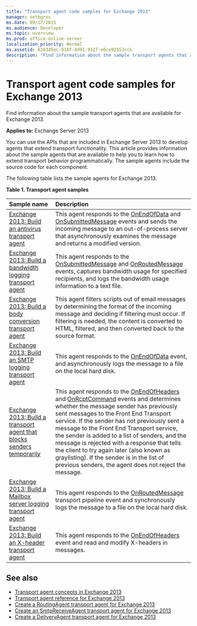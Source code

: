 ```yaml
---
title: "Transport agent code samples for Exchange 2013"
manager: sethgros
ms.date: 09/17/2015
ms.audience: Developer
ms.topic: overview
ms.prod: office-online-server
localization_priority: Normal
ms.assetid: 626345ec-918f-4d91-932f-e6ce92553ccb
description: "Find information about the sample transport agents that are available for Exchange 2013."
---
```


# Transport agent code samples for Exchange 2013

Find information about the sample transport agents that are available for Exchange 2013.
  
**Applies to:** Exchange Server 2013
  
You can use the APIs that are included in Exchange Server 2013 to develop agents that extend transport functionality. This article provides information about the sample agents that are available to help you to learn how to extend transport behavior programmatically. The sample agents include the source code for each component. 
  
The following table lists the sample agents for Exchange 2013.
  
**Table 1. Transport agent samples**

|**Sample name**|**Description**|
|:-----|:-----|
|[Exchange 2013: Build an antivirus transport agent](http://code.msdn.microsoft.com/Exchange/Exchange-2013-Build-an-6e544269) <br/> |This agent responds to the [OnEndOfData](https://msdn.microsoft.com/library/Microsoft.Exchange.Data.Transport.Smtp.SmtpReceiveAgent.OnEndOfData.aspx) and [OnSubmittedMessage](https://msdn.microsoft.com/library/Microsoft.Exchange.Data.Transport.Routing.RoutingAgent.OnSubmittedMessage.aspx) events and sends the incoming message to an out-of-process server that asynchronously examines the message and returns a modified version.  <br/> |
|[Exchange 2013: Build a bandwidth logging transport agent](http://code.msdn.microsoft.com/Exchange/Exchange-2013-Build-a-d61a4aaa) <br/> |This agent responds to the [OnSubmittedMessage](https://msdn.microsoft.com/library/Microsoft.Exchange.Data.Transport.Routing.RoutingAgent.OnSubmittedMessage.aspx) and [OnRoutedMessage](https://msdn.microsoft.com/library/Microsoft.Exchange.Data.Transport.Routing.RoutingAgent.OnRoutedMessage.aspx) events, captures bandwidth usage for specified recipients, and logs the bandwidth usage information to a text file.  <br/> |
|[Exchange 2013: Build a body conversion transport agent](http://code.msdn.microsoft.com/Exchange/Exchange-2013-Build-a-body-ed36ecb0) <br/> |This agent filters scripts out of email messages by determining the format of the incoming message and deciding if filtering must occur. If filtering is needed, the content is converted to HTML, filtered, and then converted back to the source format.  <br/> |
|[Exchange 2013: Build an SMTP logging transport agent](http://code.msdn.microsoft.com/Exchange/Exchange-2013-Build-an-fc23dc33) <br/> |This agent responds to the [OnEndOfData](https://msdn.microsoft.com/library/Microsoft.Exchange.Data.Transport.Smtp.SmtpReceiveAgent.OnEndOfData.aspx) event, and asynchronously logs the message to a file on the local hard disk.  <br/> |
|[Exchange 2013: Build a transport agent that blocks senders temporarily](http://code.msdn.microsoft.com/Exchange/Exchange-2013-Build-a-52a767d8) <br/> |This agent responds to the [OnEndOfHeaders](https://msdn.microsoft.com/library/Microsoft.Exchange.Data.Transport.Smtp.SmtpReceiveAgent.OnEndOfHeaders.aspx) and [OnRcptCommand](https://msdn.microsoft.com/library/Microsoft.Exchange.Data.Transport.Smtp.SmtpReceiveAgent.OnRcptCommand.aspx) events and determines whether the message sender has previously sent messages to the Front End Transport service. If the sender has not previously sent a message to the Front End Transport service, the sender is added to a list of senders, and the message is rejected with a response that tells the client to try again later (also known as graylisting). If the sender is in the list of previous senders, the agent does not reject the message.  <br/> |
|[Exchange 2013: Build a Mailbox server logging transport agent](http://code.msdn.microsoft.com/Exchange/Exchange-2013-Build-a-fc8632e5) <br/> |This agent responds to the [OnRoutedMessage](https://msdn.microsoft.com/library/Microsoft.Exchange.Data.Transport.Routing.RoutingAgent.OnRoutedMessage.aspx) transport pipeline event and synchronously logs the message to a file on the local hard disk.  <br/> |
|[Exchange 2013: Build an X-header transport agent](http://code.msdn.microsoft.com/Exchange/Exchange-2013-Build-an-32f62f5a) <br/> |This agent responds to the [OnEndOfHeaders](https://msdn.microsoft.com/library/Microsoft.Exchange.Data.Transport.Smtp.SmtpReceiveAgent.OnEndOfHeaders.aspx) event and read and modify X-headers in messages.  <br/> |
   
## See also

- [Transport agent concepts in Exchange 2013](transport-agent-concepts-in-exchange-2013.md)    
- [Transport agent reference for Exchange 2013](transport-agent-reference-for-exchange-2013.md)    
- [Create a RoutingAgent transport agent for Exchange 2013](how-to-create-a-routingagent-transport-agent-for-exchange-2013.md)   
- [Create an SmtpReceiveAgent transport agent for Exchange 2013](how-to-create-an-smtpreceiveagent-transport-agent-for-exchange-2013.md)    
- [Create a DeliveryAgent transport agent for Exchange 2013](how-to-create-a-deliveryagent-transport-agent-for-exchange-2013.md)
    

